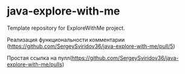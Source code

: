 # java-explore-with-me
Template repository for ExploreWithMe project.

Реализация функциональности комментарии (https://github.com/SergeySviridov36/java-explore-with-me/pull/5)

Простая ссылка на пулл(https://github.com/SergeySviridov36/java-explore-with-me/pulls)
